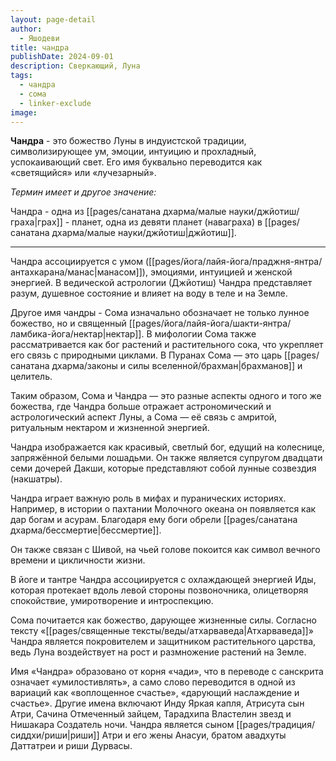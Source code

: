 ```yaml
---
layout: page-detail
author:
  - Яшодеви
title: чандра
publishDate: 2024-09-01
description: Сверкающий, Луна
tags:
  - чандра
  - сома
  - linker-exclude
image: 
---
```

**Чандра** - это божество Луны в индуистской традиции, символизирующее ум, эмоции, интуицию и прохладный, успокаивающий свет. Его имя буквально переводится как «светящийся» или «лучезарный». 

*Термин имеет и другое значение:*

Чандра - одна из [[pages/санатана дхарма/малые науки/джйотиш/граха|грах]] - планет, одна из девяти планет (наваграха) в [[pages/санатана дхарма/малые науки/джйотиш|джйотиш]].

---
Чандра ассоциируется с умом ([[pages/йога/лайя-йога/праджня-янтра/антахкарана/манас|манасом]]), эмоциями, 
интуицией и женской энергией. В ведической астрологии (Джйотиш) Чандра представляет разум, душевное состояние и влияет на воду в теле и на Земле.

Другое имя чандры - Сома изначально обозначает не только лунное божество, но и священный [[pages/йога/лайя-йога/шакти-янтра/ламбика-йога/нектар|нектар]]. 
В мифологии Сома также рассматривается как бог растений и растительного сока, что укрепляет его связь с природными циклами. В Пуранах Сома — это царь [[pages/санатана дхарма/законы и силы вселенной/брахман|брахманов]] и целитель.

Таким образом, Сома и Чандра — это разные аспекты одного и того же божества, где Чандра больше отражает астрономический и астрологический аспект Луны, а Сома — её связь с амритой, ритуальным нектаром и жизненной энергией.

Чандра изображается как красивый, светлый бог, едущий на колеснице, запряжённой белыми лошадьми. Он также является супругом двадцати семи дочерей Дакши, которые представляют собой лунные созвездия (накшатры).

Чандра играет важную роль в мифах и пуранических историях. Например, в истории о пахтании Молочного океана он появляется как дар богам и асурам. Благодаря ему боги обрели [[pages/санатана дхарма/бессмертие|бессмертие]].

Он также связан с Шивой, на чьей голове покоится как символ вечного времени и цикличности жизни.

В йоге и тантре Чандра ассоциируется с охлаждающей энергией Иды, которая протекает вдоль левой стороны позвоночника, олицетворяя спокойствие, умиротворение и интроспекцию.

 Сома почитается как божество, дарующее жизненные силы. Согласно тексту «[[pages/священные тексты/веды/атхарваведа|Атхарваведа]]» Чандра является покровителем и защитником растительного царства, ведь Луна воздействует на рост и размножение растений на Земле.

Имя «Чандра» образовано от корня «чади», что в переводе с санскрита означает «умилостивлять», а само слово переводится в одной из вариаций как «воплощенное счастье», «дарующий наслаждение и счастье». Другие имена включают Инду Яркая капля, Атрисута сын Атри, Сачина Отмеченный зайцем, Тарадхипа Властелин звезд и Нишакара Создатель ночи. Чандра является сыном [[pages/традиция/сиддхи/риши|риши]] Атри и его жены Анасуи, братом авадхуты Даттатреи и риши Дурвасы.